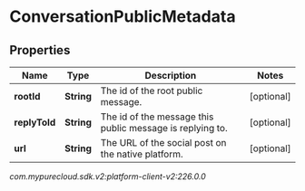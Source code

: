 # ConversationPublicMetadata


## Properties

| Name | Type | Description | Notes |
| ------------ | ------------- | ------------- | ------------- |
| **rootId** | **String** | The id of the root public message. |  [optional] |
| **replyToId** | **String** | The id of the message this public message is replying to. |  [optional] |
| **url** | **String** | The URL of the social post on the native platform. |  [optional] |




_com.mypurecloud.sdk.v2:platform-client-v2:226.0.0_
